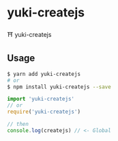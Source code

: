 # yuki-createjs
⛩  yuki-createjs

## Usage

```bash
$ yarn add yuki-createjs
# or
$ npm install yuki-createjs --save
```

```js
import 'yuki-createjs'
// or
require('yuki-createjs')

// then
console.log(createjs) // <- Global
```
